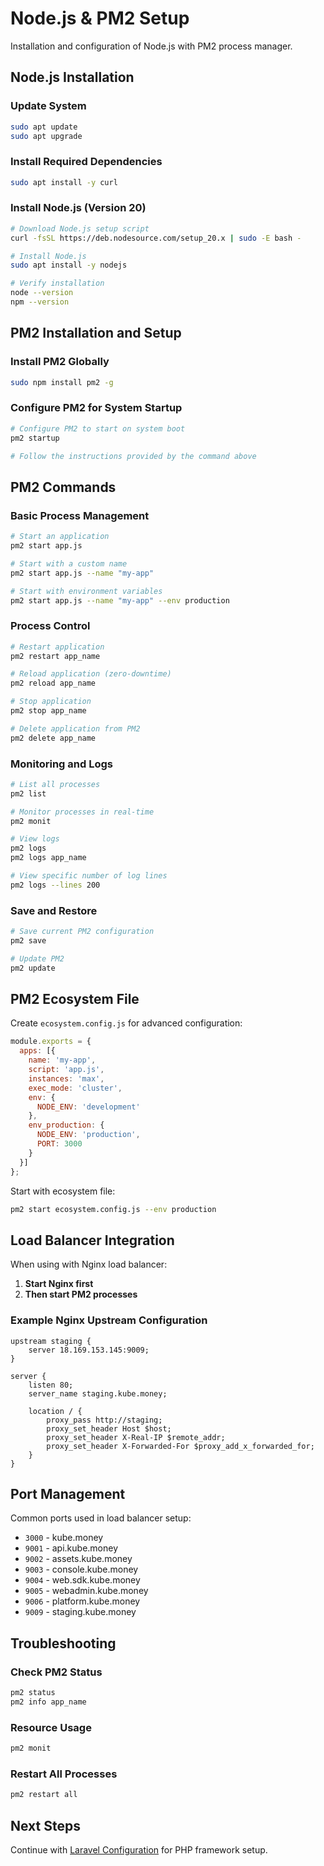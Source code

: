 # Node.js & PM2 Setup

Installation and configuration of Node.js with PM2 process manager.

## Node.js Installation

### Update System
```bash
sudo apt update
sudo apt upgrade
```

### Install Required Dependencies
```bash
sudo apt install -y curl
```

### Install Node.js (Version 20)
```bash
# Download Node.js setup script
curl -fsSL https://deb.nodesource.com/setup_20.x | sudo -E bash -

# Install Node.js
sudo apt install -y nodejs

# Verify installation
node --version
npm --version
```

## PM2 Installation and Setup

### Install PM2 Globally
```bash
sudo npm install pm2 -g
```

### Configure PM2 for System Startup
```bash
# Configure PM2 to start on system boot
pm2 startup

# Follow the instructions provided by the command above
```

## PM2 Commands

### Basic Process Management
```bash
# Start an application
pm2 start app.js

# Start with a custom name
pm2 start app.js --name "my-app"

# Start with environment variables
pm2 start app.js --name "my-app" --env production
```

### Process Control
```bash
# Restart application
pm2 restart app_name

# Reload application (zero-downtime)
pm2 reload app_name

# Stop application
pm2 stop app_name

# Delete application from PM2
pm2 delete app_name
```

### Monitoring and Logs
```bash
# List all processes
pm2 list

# Monitor processes in real-time
pm2 monit

# View logs
pm2 logs
pm2 logs app_name

# View specific number of log lines
pm2 logs --lines 200
```

### Save and Restore
```bash
# Save current PM2 configuration
pm2 save

# Update PM2
pm2 update
```

## PM2 Ecosystem File

Create `ecosystem.config.js` for advanced configuration:

```javascript
module.exports = {
  apps: [{
    name: 'my-app',
    script: 'app.js',
    instances: 'max',
    exec_mode: 'cluster',
    env: {
      NODE_ENV: 'development'
    },
    env_production: {
      NODE_ENV: 'production',
      PORT: 3000
    }
  }]
};
```

Start with ecosystem file:
```bash
pm2 start ecosystem.config.js --env production
```

## Load Balancer Integration

When using with Nginx load balancer:

1. **Start Nginx first**
2. **Then start PM2 processes**

### Example Nginx Upstream Configuration
```nginx
upstream staging {
    server 18.169.153.145:9009;
}

server {
    listen 80;
    server_name staging.kube.money;

    location / {
        proxy_pass http://staging;
        proxy_set_header Host $host;
        proxy_set_header X-Real-IP $remote_addr;
        proxy_set_header X-Forwarded-For $proxy_add_x_forwarded_for;
    }
}
```

## Port Management

Common ports used in load balancer setup:
- `3000` - kube.money
- `9001` - api.kube.money
- `9002` - assets.kube.money
- `9003` - console.kube.money
- `9004` - web.sdk.kube.money
- `9005` - webadmin.kube.money
- `9006` - platform.kube.money
- `9009` - staging.kube.money

## Troubleshooting

### Check PM2 Status
```bash
pm2 status
pm2 info app_name
```

### Resource Usage
```bash
pm2 monit
```

### Restart All Processes
```bash
pm2 restart all
```

## Next Steps

Continue with [Laravel Configuration](./08-laravel-nginx.md) for PHP framework setup.
